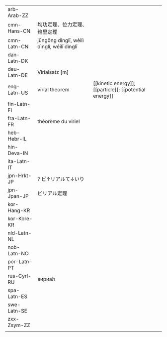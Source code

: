 | | | |
|-|-|-|
| arb-Arab-ZZ |  |  |
| cmn-Hans-CN | 均功定理、位力定理、维里定理 |  |
| cmn-Latn-CN | jūngōng dìnglǐ, wèilì dìnglǐ, wéilǐ dìnglǐ |  |
| dan-Latn-DK |  |  |
| deu-Latn-DE | Virialsatz [m] |  |
| eng-Latn-US | virial theorem | [[kinetic energy]]; [[particle]]; [[potential energy]] |
| fin-Latn-FI |  |  |
| fra-Latn-FR | théorème du viriel |  |
| heb-Hebr-IL |  |  |
| hin-Deva-IN |  |  |
| ita-Latn-IT |  |  |
| jpn-Hrkt-JP | ? ビ↑リアルて↓いり |  |
| jpn-Jpan-JP | ビリアル定理 |  |
| kor-Hang-KR |  |  |
| kor-Kore-KR |  |  |
| nld-Latn-NL |  |  |
| nob-Latn-NO |  |  |
| por-Latn-PT |  |  |
| rus-Cyrl-RU | вириа́л |  |
| spa-Latn-ES |  |  |
| swe-Latn-SE |  |  |
| zxx-Zsym-ZZ |  |  |
|  |  |  |

